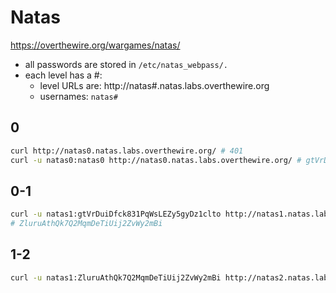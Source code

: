 # Natas

https://overthewire.org/wargames/natas/

* all passwords are stored in `/etc/natas_webpass/.`
* each level has a #:
  * level URLs are: http://natas#.natas.labs.overthewire.org
  * usernames: `natas#`

## 0

```sh
curl http://natas0.natas.labs.overthewire.org/ # 401
curl -u natas0:natas0 http://natas0.natas.labs.overthewire.org/ # gtVrDuiDfck831PqWsLEZy5gyDz1clto
```

## 0-1

```sh
curl -u natas1:gtVrDuiDfck831PqWsLEZy5gyDz1clto http://natas1.natas.labs.overthewire.org/
# ZluruAthQk7Q2MqmDeTiUij2ZvWy2mBi
```

## 1-2

```sh
curl -u natas1:ZluruAthQk7Q2MqmDeTiUij2ZvWy2mBi http://natas2.natas.labs.overthewire.org/
```
